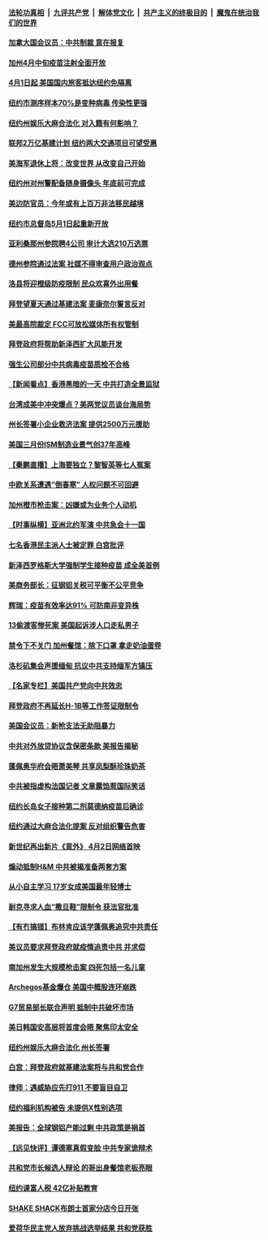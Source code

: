 ####  [法轮功真相](../../../../basic/blob/master/README.md?t=04022201) &nbsp;|&nbsp; [九评共产党](../../../../9ping.md/blob/master/README.md?t=04022201) &nbsp;|&nbsp; [解体党文化](../../../../jtdwh.md/blob/master/README.md?t=04022201)  &nbsp;|&nbsp; [共产主义的终极目的](../../../../gczydzjmd.md/blob/master/README.md?t=04022201) &nbsp;|&nbsp; [魔鬼在统治我们的世界](../../../../mgztzwmdsj.md/blob/master/README.md?t=04022201) 

#### [加拿大国会议员：中共制裁 意在报复](../pages/nsc412/n12853684.md?t=04022201) 

#### [加州4月中旬疫苗注射全面开放](../pages/nsc412/n12853544.md?t=04022201) 

#### [4月1日起 美国国内旅客抵达纽约免隔离](../pages/nsc412/n12853205.md?t=04022201) 

#### [纽约市测序样本70%是变种病毒   传染性更强](../pages/nsc412/n12853215.md?t=04022201) 

#### [纽约州娱乐大麻合法化  对入籍有何影响？](../pages/nsc412/n12853175.md?t=04022201) 

#### [联邦2万亿基建计划 纽约两大交通项目可望受惠](../pages/nsc412/n12853217.md?t=04022201) 

#### [美海军退休上将：改变世界 从改变自己开始](../pages/nsc412/n12853414.md?t=04022201) 

#### [纽约州对州警配备随身摄像头 年底前可完成](../pages/nsc412/n12853154.md?t=04022201) 

#### [美边防官员：今年或有上百万非法移民越境](../pages/nsc412/n12853297.md?t=04022201) 

#### [纽约市总督岛5月1日起重新开放](../pages/nsc412/n12853157.md?t=04022201) 

#### [亚利桑那州参院聘4公司 审计大选210万选票](../pages/nsc412/n12853313.md?t=04022201) 

#### [德州参院通过法案 社媒不得审查用户政治观点](../pages/nsc412/n12853043.md?t=04022201) 

#### [洛县将迎橙级防疫限制 民众欢喜外出用餐](../pages/nsc412/n12853288.md?t=04022201) 

#### [拜登望夏天通过基建法案 麦康奈尔誓言反对](../pages/nsc412/n12853009.md?t=04022201) 

#### [美最高院裁定 FCC可放松媒体所有权管制](../pages/nsc412/n12852991.md?t=04022201) 

#### [拜登政府将帮助新泽西扩大风能开发](../pages/nsc412/n12852964.md?t=04022201) 

#### [强生公司部分中共病毒疫苗质检不合格](../pages/nsc412/n12852951.md?t=04022201) 

#### [【新闻看点】香港黑暗的一天 中共打造全景监狱](../pages/nsc412/n12852631.md?t=04022201) 

#### [台湾成美中冲突爆点？美两党议员谈台海局势](../pages/nsc412/n12852737.md?t=04022201) 

#### [州长签署小企业救济法案 提供2500万元援助](../pages/nsc412/n12852911.md?t=04022201) 

#### [美国三月份ISM制造业景气创37年高峰](../pages/nsc412/n12852822.md?t=04022201) 

#### [【秦鹏直播】上海要独立？黎智英等七人冤案](../pages/nsc412/n12852711.md?t=04022201) 

#### [中欧关系遭遇“倒春寒” 人权问题不可回避](../pages/nsc412/n12852745.md?t=04022201) 

#### [加州橙市枪击案：凶嫌或为业务个人动机](../pages/nsc412/n12852572.md?t=04022201) 

#### [【时事纵横】亚洲北约军演 中共急会十一国](../pages/nsc412/n12852649.md?t=04022201) 

#### [七名香港民主派人士被定罪 白宫批评](../pages/nsc412/n12852728.md?t=04022201) 

#### [新泽西罗格斯大学强制学生接种疫苗 成全美首例](../pages/nsc412/n12852693.md?t=04022201) 

#### [美商务部长：征钢铝关税可平衡不公平竞争](../pages/nsc412/n12852590.md?t=04022201) 

#### [辉瑞：疫苗有效率达91% 可防南非变异株](../pages/nsc412/n12852627.md?t=04022201) 

#### [13偷渡客惨死案 美国起诉涉人口走私男子](../pages/nsc412/n12850563.md?t=04022201) 

#### [禁令下不关门 加州餐馆：除下口罩 拿走奶油蛋卷](../pages/nsc412/n12846724.md?t=04022201) 

#### [洛杉矶集会声援缅甸 抗议中共支持缅军方镇压](../pages/nsc412/n12850599.md?t=04022201) 

#### [【名家专栏】美国共产党向中共效忠](../pages/nsc412/n12851710.md?t=04022201) 

#### [拜登政府不再延长H-1B等工作签证限制令](../pages/nsc412/n12852497.md?t=04022201) 

#### [美国会议员：新枪支法无助阻暴力](../pages/nsc412/n12851982.md?t=04022201) 

#### [中共对外放贷协议含保密条款 美报告揭秘](../pages/nsc412/n12852459.md?t=04022201) 

#### [蓬佩奥华府会晤萧美琴 共享凤梨酥珍珠奶茶](../pages/nsc412/n12852319.md?t=04022201) 

#### [中共被指虚构法国记者 文章露馅惹国际笑话](../pages/nsc412/n12852317.md?t=04022201) 

#### [纽约长岛女子接种第二剂莫德纳疫苗后确诊](../pages/nsc412/n12850441.md?t=04022201) 

#### [纽约通过大麻合法化提案 反对组织警告危害](../pages/nsc412/n12850463.md?t=04022201) 

#### [新世纪再出新片《意外》 4月2日网络首映](../pages/nsc412/n12852110.md?t=04022201) 

#### [煽动抵制H&M 中共被揭准备两套方案](../pages/nsc412/n12852191.md?t=04022201) 

#### [从小自主学习 17岁女成美国最年轻博士](../pages/nsc412/n12850967.md?t=04022201) 

#### [耐克寻求人血“撒旦鞋”限制令 获法官批准](../pages/nsc412/n12852058.md?t=04022201) 

#### [【有冇搞错】布林肯应该学蓬佩奥追究中共责任](../pages/nsc412/n12849693.md?t=04022201) 

#### [美议员要求拜登政府就疫情追责中共 并求偿](../pages/nsc412/n12851882.md?t=04022201) 

#### [南加州发生大规模枪击案 四死包括一名儿童](../pages/nsc412/n12851639.md?t=04022201) 

#### [Archegos基金爆仓 美国中概股连环崩跌](../pages/nsc412/n12851586.md?t=04022201) 

#### [G7贸易部长联合声明 抵制中共破坏市场](../pages/nsc412/n12851555.md?t=04022201) 

#### [美日韩国安高层将首度会晤 聚焦印太安全](../pages/nsc412/n12850729.md?t=04022201) 

#### [纽约州娱乐大麻合法化  州长签署](../pages/nsc412/n12850466.md?t=04022201) 

#### [白宫：拜登政府就基建法案将与共和党合作](../pages/nsc412/n12850287.md?t=04022201) 

#### [律师：遇威胁应先打911  不要盲目自卫](../pages/nsc412/n12850460.md?t=04022201) 

#### [纽约福利机构被告 未提供X性别选项](../pages/nsc412/n12850443.md?t=04022201) 

#### [美报告：全球钢铝产能过剩 中共政策是祸首](../pages/nsc412/n12850366.md?t=04022201) 

#### [【远见快评】谭德塞真假变脸 中共专家诡辩术](../pages/nsc412/n12850210.md?t=04022201) 

#### [共和党市长候选人辩论 的哥出身餐馆老板亮眼](../pages/nsc412/n12850438.md?t=04022201) 

#### [纽约课富人税 42亿补贴教育](../pages/nsc412/n12850397.md?t=04022201) 

#### [SHAKE SHACK布朗士首家分店今日开张](../pages/nsc412/n12850400.md?t=04022201) 

#### [爱荷华民主党人放弃挑战选举结果 共和党获胜](../pages/nsc412/n12850009.md?t=04022201) 

